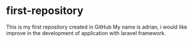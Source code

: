 # first-repository
This is my first repository created in GitHub
My name is adrian, i would like improve in the development of application with laravel framework.
